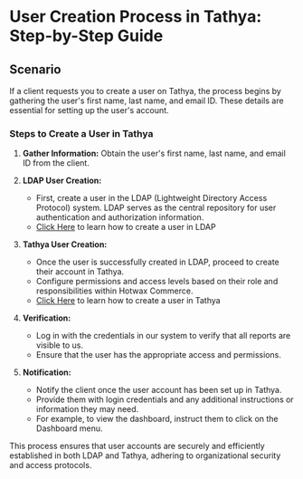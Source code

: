 # User Creation Process in Tathya: Step-by-Step Guide

## Scenario
If a client requests you to create a user on Tathya, the process begins by gathering the user's first name, last name, and email ID. These details are essential for setting up the user's account.

### Steps to Create a User in Tathya

1. **Gather Information:** Obtain the user's first name, last name, and email ID from the client.

2. **LDAP User Creation:**  
   - First, create a user in the LDAP (Lightweight Directory Access Protocol) system. LDAP serves as the central repository for user authentication and authorization information.
   - [Click Here](https://docs.hotwax.co/everything/tathya/usercreation/setupldapaccount) to learn how to create a user in LDAP 

3. **Tathya User Creation:**  
   - Once the user is successfully created in LDAP, proceed to create their account in Tathya.
   - Configure permissions and access levels based on their role and responsibilities within Hotwax Commerce.
   - [Click Here](https://docs.hotwax.co/everything/tathya/usercreation/listuserstathya) to learn how to create a user in Tathya

4. **Verification:**  
   - Log in with the credentials in our system to verify that all reports are visible to us.
   - Ensure that the user has the appropriate access and permissions.

5. **Notification:**  
   - Notify the client once the user account has been set up in Tathya.
   - Provide them with login credentials and any additional instructions or information they may need.
   - For example, to view the dashboard, instruct them to click on the Dashboard menu.


This process ensures that user accounts are securely and efficiently established in both LDAP and Tathya, adhering to organizational security and access protocols.
